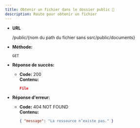 ```yaml
---
title: Obtenir un fichier dans le dossier public 🛑
description: Route pour obtenir un fichier
---
```


- **URL**

  /public/{nom du path du fichier sans ssrc/public/documents}

- **Méthode:**

  `GET`

- **Réponse de succès:**
  - **Code:** 200 <br />
    **Contenu:**
    ```json
    File
    ```

* **Réponse d'erreur:**

  * **Code:** 404 NOT FOUND <br />
    **Contenu:** 
    ```json
    { "message": "La ressource n’existe pas." }
    ```
 
